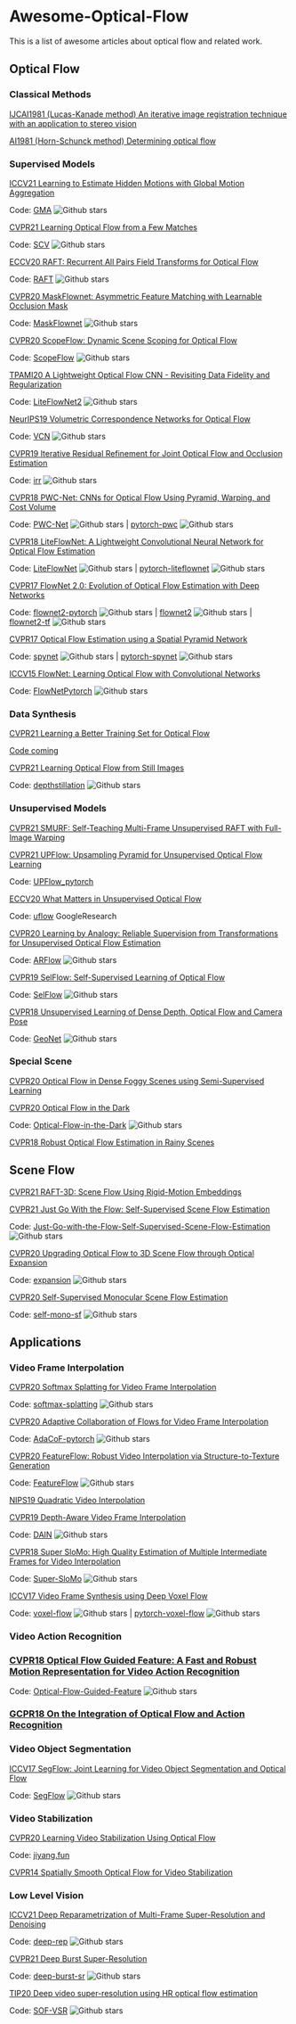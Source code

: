 # Awesome-Optical-Flow
This is a list of awesome articles about optical flow and related work.

## Optical Flow
### Classical Methods
[IJCAI1981 (Lucas-Kanade method) An iterative image registration technique with an application to stereo vision](http://citeseer.ist.psu.edu/viewdoc/download;jsessionid=C41563DCDDC44CB0E13D6D64D89FF3FD?doi=10.1.1.421.4619&rep=rep1&type=pdf)

[AI1981 (Horn-Schunck method) Determining optical flow](http://citeseerx.ist.psu.edu/viewdoc/download?doi=10.1.1.66.562&rep=rep1&type=pdf)

### Supervised Models
[ICCV21 Learning to Estimate Hidden Motions with Global Motion Aggregation](https://arxiv.org/abs/2104.02409)

Code: [GMA](https://github.com/zacjiang/GMA) ![Github stars](https://img.shields.io/github/stars/zacjiang/GMA)

[CVPR21 Learning Optical Flow from a Few Matches](https://arxiv.org/abs/2104.02166)

Code: [SCV](https://github.com/zacjiang/SCV) ![Github stars](https://img.shields.io/github/stars/zacjiang/SCV)

[ECCV20 RAFT: Recurrent All Pairs Field Transforms for Optical Flow](https://arxiv.org/pdf/2003.12039.pdf)

Code: [RAFT](https://github.com/princeton-vl/RAFT) ![Github stars](https://img.shields.io/github/stars/princeton-vl/RAFT)

[CVPR20 MaskFlownet: Asymmetric Feature Matching with Learnable Occlusion Mask](https://arxiv.org/abs/2003.10955) 

Code: [MaskFlownet](https://github.com/microsoft/MaskFlownet) ![Github stars](https://img.shields.io/github/stars/microsoft/MaskFlownet)

[CVPR20 ScopeFlow: Dynamic Scene Scoping for Optical Flow](https://arxiv.org/abs/2002.10770)

Code: [ScopeFlow](https://github.com/avirambh/ScopeFlow) ![Github stars](https://img.shields.io/github/stars/avirambh/ScopeFlow)

[TPAMI20 A Lightweight Optical Flow CNN - Revisiting Data Fidelity and Regularization](https://arxiv.org/abs/1903.07414) 

Code: [LiteFlowNet2](https://github.com/twhui/LiteFlowNet2) ![Github stars](https://img.shields.io/github/stars/twhui/LiteFlowNet2)

[NeurIPS19 Volumetric Correspondence Networks for Optical Flow](https://papers.nips.cc/paper/2019/hash/bbf94b34eb32268ada57a3be5062fe7d-Abstract.html)

Code: [VCN](https://github.com/gengshan-y/VCN) ![Github stars](https://img.shields.io/github/stars/gengshan-y/VCN)

[CVPR19 Iterative Residual Refinement for Joint Optical Flow and Occlusion Estimation](https://arxiv.org/pdf/1904.05290.pdf) 

Code: [irr](https://github.com/visinf/irr) ![Github stars](https://img.shields.io/github/stars/visinf/irr)

[CVPR18 PWC-Net: CNNs for Optical Flow Using Pyramid, Warping, and Cost Volume](https://arxiv.org/abs/1709.02371) 

Code: [PWC-Net](https://github.com/NVlabs/PWC-Net) ![Github stars](https://img.shields.io/github/stars/NVlabs/PWC-Net) | [pytorch-pwc](https://github.com/sniklaus/pytorch-pwc) ![Github stars](https://img.shields.io/github/stars/sniklaus/pytorch-pwc) 

[CVPR18 LiteFlowNet: A Lightweight Convolutional Neural Network for Optical Flow Estimation](https://arxiv.org/abs/1805.07036)

Code: [LiteFlowNet](https://github.com/twhui/LiteFlowNet) ![Github stars](https://img.shields.io/github/stars/twhui/LiteFlowNet) | [pytorch-liteflownet](https://github.com/sniklaus/pytorch-liteflownet) ![Github stars](https://img.shields.io/github/stars/sniklaus/pytorch-liteflownet)

[CVPR17 FlowNet 2.0: Evolution of Optical Flow Estimation with Deep Networks](https://arxiv.org/abs/1612.01925) 

Code: [flownet2-pytorch](https://github.com/NVIDIA/flownet2-pytorch) ![Github stars](https://img.shields.io/github/stars/NVIDIA/flownet2-pytorch) | [flownet2](https://github.com/lmb-freiburg/flownet2) ![Github stars](https://img.shields.io/github/stars/lmb-freiburg/flownet2) | [flownet2-tf](https://github.com/sampepose/flownet2-tf) ![Github stars](https://img.shields.io/github/stars/sampepose/flownet2-tf)

[CVPR17 Optical Flow Estimation using a Spatial Pyramid Network](https://arxiv.org/abs/1611.00850)

Code: [spynet](https://github.com/anuragranj/spynet) ![Github stars](https://img.shields.io/github/stars/anuragranj/spynet) | [pytorch-spynet](https://github.com/sniklaus/pytorch-spynet) ![Github stars](https://img.shields.io/github/stars/sniklaus/pytorch-spynet)

[ICCV15 FlowNet: Learning Optical Flow with Convolutional Networks](https://arxiv.org/abs/1504.06852) 

Code: [FlowNetPytorch](https://github.com/ClementPinard/FlowNetPytorch) ![Github stars](https://img.shields.io/github/stars/ClementPinard/FlowNetPytorch)

### Data Synthesis
[CVPR21 Learning a Better Training Set for Optical Flow](https://arxiv.org/abs/2104.14544)

[Code coming](https://autoflow-google.github.io/#code)

[CVPR21 Learning Optical Flow from Still Images](https://arxiv.org/abs/2104.03965)

Code: [depthstillation](https://github.com/mattpoggi/depthstillation) ![Github stars](https://img.shields.io/github/stars/mattpoggi/depthstillation)

### Unsupervised Models
[CVPR21 SMURF: Self-Teaching Multi-Frame Unsupervised RAFT with Full-Image Warping](https://arxiv.org/abs/2105.07014)

[CVPR21 UPFlow: Upsampling Pyramid for Unsupervised Optical Flow Learning](https://openaccess.thecvf.com/content/CVPR2021/papers/Luo_UPFlow_Upsampling_Pyramid_for_Unsupervised_Optical_Flow_Learning_CVPR_2021_paper.pdf)

Code: [UPFlow_pytorch](https://github.com/coolbeam/UPFlow_pytorch)

[ECCV20 What Matters in Unsupervised Optical Flow](https://arxiv.org/abs/2006.04902)

Code: [uflow](https://github.com/google-research/google-research/tree/master/uflow) GoogleResearch

[CVPR20 Learning by Analogy: Reliable Supervision from Transformations for Unsupervised Optical Flow Estimation](https://arxiv.org/abs/2003.13045)

Code: [ARFlow](https://github.com/lliuz/ARFlow) ![Github stars](https://img.shields.io/github/stars/lliuz/ARFlow)

[CVPR19 SelFlow: Self-Supervised Learning of Optical Flow](https://arxiv.org/abs/1904.09117)

Code: [SelFlow](https://github.com/ppliuboy/SelFlow) ![Github stars](https://img.shields.io/github/stars/ppliuboy/SelFlow)

[CVPR18 Unsupervised Learning of Dense Depth, Optical Flow and Camera Pose](https://arxiv.org/abs/1803.02276)

Code: [GeoNet](https://github.com/yzcjtr/GeoNet) ![Github stars](https://img.shields.io/github/stars/yzcjtr/GeoNet)

### Special Scene
[CVPR20 Optical Flow in Dense Foggy Scenes using Semi-Supervised Learning](https://arxiv.org/abs/2004.01905)

[CVPR20 Optical Flow in the Dark](https://openaccess.thecvf.com/content_CVPR_2020/html/Zheng_Optical_Flow_in_the_Dark_CVPR_2020_paper.html)

Code: [Optical-Flow-in-the-Dark](https://github.com/mf-zhang/Optical-Flow-in-the-Dark) ![Github stars](https://img.shields.io/github/stars/mf-zhang/Optical-Flow-in-the-Dark)

[CVPR18 Robust Optical Flow Estimation in Rainy Scenes](https://arxiv.org/abs/1704.05239)

## Scene Flow
[CVPR21 RAFT-3D: Scene Flow Using Rigid-Motion Embeddings](https://arxiv.org/pdf/2012.00726.pdf)

[CVPR21 Just Go With the Flow: Self-Supervised Scene Flow Estimation](https://arxiv.org/pdf/1912.00497.pdf)

Code: [Just-Go-with-the-Flow-Self-Supervised-Scene-Flow-Estimation](https://github.com/HimangiM/Just-Go-with-the-Flow-Self-Supervised-Scene-Flow-Estimation) ![Github stars](https://img.shields.io/github/stars/HimangiM/Just-Go-with-the-Flow-Self-Supervised-Scene-Flow-Estimation)

[CVPR20 Upgrading Optical Flow to 3D Scene Flow through Optical Expansion](https://openaccess.thecvf.com/content_CVPR_2020/html/Yang_Upgrading_Optical_Flow_to_3D_Scene_Flow_Through_Optical_Expansion_CVPR_2020_paper.html)

Code: [expansion](https://github.com/gengshan-y/expansion) ![Github stars](https://img.shields.io/github/stars/gengshan-y/expansion)

[CVPR20 Self-Supervised Monocular Scene Flow Estimation](https://arxiv.org/abs/2004.04143)

Code: [self-mono-sf](https://github.com/visinf/self-mono-sf) ![Github stars](https://img.shields.io/github/stars/visinf/self-mono-sf)

## Applications
### Video Frame Interpolation
[CVPR20 Softmax Splatting for Video Frame Interpolation](https://arxiv.org/abs/2003.05534)

Code: [softmax-splatting](https://github.com/sniklaus/softmax-splatting) ![Github stars](https://img.shields.io/github/stars/sniklaus/softmax-splatting)

[CVPR20 Adaptive Collaboration of Flows for Video Frame Interpolation](https://arxiv.org/abs/1907.10244)

Code: [AdaCoF-pytorch](https://github.com/HyeongminLEE/AdaCoF-pytorch) ![Github stars](https://img.shields.io/github/stars/HyeongminLEE/AdaCoF-pytorch)

[CVPR20 FeatureFlow: Robust Video Interpolation via Structure-to-Texture Generation](https://openaccess.thecvf.com/content_CVPR_2020/papers/Gui_FeatureFlow_Robust_Video_Interpolation_via_Structure-to-Texture_Generation_CVPR_2020_paper.pdf)

Code: [FeatureFlow](https://github.com/CM-BF/FeatureFlow) ![Github stars](https://img.shields.io/github/stars/CM-BF/FeatureFlow)

[NIPS19 Quadratic Video Interpolation](https://arxiv.org/abs/1911.00627)

[CVPR19 Depth-Aware Video Frame Interpolation](https://openaccess.thecvf.com/content_CVPR_2019/papers/Bao_Depth-Aware_Video_Frame_Interpolation_CVPR_2019_paper.pdf)

Code: [DAIN](https://github.com/baowenbo/DAIN) ![Github stars](https://img.shields.io/github/stars/baowenbo/DAIN)

[CVPR18 Super SloMo: High Quality Estimation of Multiple Intermediate Frames for Video Interpolation](https://arxiv.org/abs/1712.00080)

Code: [Super-SloMo](https://github.com/avinashpaliwal/Super-SloMo) ![Github stars](https://img.shields.io/github/stars/avinashpaliwal/Super-SloMo)

[ICCV17 Video Frame Synthesis using Deep Voxel Flow](https://arxiv.org/abs/1702.02463)

Code: [voxel-flow](https://github.com/liuziwei7/voxel-flow) ![Github stars](https://img.shields.io/github/stars/liuziwei7/voxel-flow) | [pytorch-voxel-flow](https://github.com/lxx1991/pytorch-voxel-flow) ![Github stars](https://img.shields.io/github/stars/lxx1991/pytorch-voxel-flow)

### Video Action Recognition

### [CVPR18 Optical Flow Guided Feature: A Fast and Robust Motion Representation for Video Action Recognition](https://arxiv.org/abs/1711.11152)

Code: [Optical-Flow-Guided-Feature](https://github.com/kevin-ssy/Optical-Flow-Guided-Feature) ![Github stars](https://img.shields.io/github/stars/kevin-ssy/Optical-Flow-Guided-Feature)

### [GCPR18 On the Integration of Optical Flow and Action Recognition](https://arxiv.org/abs/1712.08416)

### Video Object Segmentation

[ICCV17 SegFlow: Joint Learning for Video Object Segmentation and Optical Flow](https://arxiv.org/abs/1709.06750)

Code: [SegFlow](https://github.com/JingchunCheng/SegFlow) ![Github stars](https://img.shields.io/github/stars/JingchunCheng/SegFlow)

### Video Stabilization
[CVPR20 Learning Video Stabilization Using Optical Flow](https://cseweb.ucsd.edu/~ravir/jiyang_cvpr20.pdf)

Code: [jiyang.fun](https://drive.google.com/file/d/1wQJYFd8TMbCRzhmFfDyBj7oHAGfyr1j6/view)

[CVPR14 Spatially Smooth Optical Flow for Video Stabilization](http://www.liushuaicheng.org/CVPR2014/SteadyFlow.pdf)

### Low Level Vision
[ICCV21 Deep Reparametrization of Multi-Frame Super-Resolution and Denoising](https://arxiv.org/abs/2108.08286)

Code: [deep-rep](https://github.com/goutamgmb/deep-rep) ![Github stars](https://img.shields.io/github/stars/goutamgmb/deep-rep)

[CVPR21 Deep Burst Super-Resolution](https://arxiv.org/abs/2101.10997)

Code: [deep-burst-sr](https://github.com/goutamgmb/deep-burst-sr) ![Github stars](https://img.shields.io/github/stars/goutamgmb/deep-burst-sr)

[TIP20 Deep video super-resolution using HR optical flow estimation](https://arxiv.org/abs/2001.02129)

Code: [SOF-VSR](https://github.com/The-Learning-And-Vision-Atelier-LAVA/SOF-VSR) ![Github stars](https://img.shields.io/github/stars/The-Learning-And-Vision-Atelier-LAVA/SOF-VSR)
